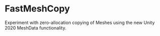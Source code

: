 # FastMeshCopy
Experiment with zero-allocation copying of Meshes using the new Unity 2020 MeshData functionality.
